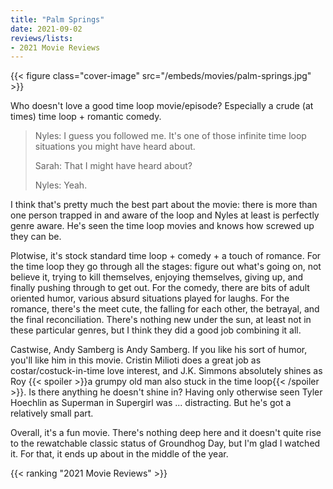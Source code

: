 ```yaml
---
title: "Palm Springs"
date: 2021-09-02
reviews/lists:
- 2021 Movie Reviews
---
```

{{< figure class="cover-image" src="/embeds/movies/palm-springs.jpg" >}}

Who doesn't love a good time loop movie/episode? Especially a crude (at times) time loop + romantic comedy. 

> Nyles: I guess you followed me. It's one of those infinite time loop situations you might have heard about.
> 
> Sarah: That I might have heard about?
> 
> Nyles: Yeah.

I think that's pretty much the best part about the movie: there is more than one person trapped in and aware of the loop and Nyles at least is perfectly genre aware. He's seen the time loop movies and knows how screwed up they can be. 

Plotwise, it's stock standard time loop + comedy + a touch of romance. For the time loop they go through all the stages: figure out what's going on, not believe it, trying to kill themselves, enjoying themselves, giving up, and finally pushing through to get out. For the comedy, there are bits of adult oriented humor, various absurd situations played for laughs. For the romance, there's the meet cute, the falling for each other, the betrayal, and the final reconciliation. There's nothing new under the sun, at least not in these particular genres, but I think they did a good job combining it all. 

Castwise, Andy Samberg is Andy Samberg. If you like his sort of humor, you'll like him in this movie. Cristin Milioti does a great job as costar/costuck-in-time love interest, and  J.K. Simmons absolutely shines as Roy {{< spoiler >}}a grumpy old man also stuck in the time loop{{< /spoiler >}}. Is there anything he doesn't shine in? Having only otherwise seen Tyler Hoechlin as Superman in Supergirl was ... distracting. But he's got a relatively small part. 

Overall, it's a fun movie. There's nothing deep here and it doesn't quite rise to the rewatchable classic status of Groundhog Day, but I'm glad I watched it. For that, it ends up about in the middle of the year. 

{{< ranking "2021 Movie Reviews" >}}